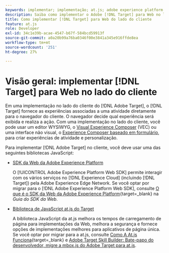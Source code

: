 ```yaml
---
keywords: implementar; implementação; at.js; adobe experience platform web sdk; aep web sdk
description: Saiba como implementar o Adobe [!DNL Target] para Web no lado do cliente usando o SDK da Web da Adobe Experience Platform (AEP Web SDK) ou o [!DNL Target] Biblioteca de JavaScript da at.js.
title: Como implementar [!DNL Target] para Web do lado do cliente
feature: at.js
role: Developer
exl-id: 34c1e39b-acae-4547-b67f-584bcd59913f
source-git-commit: a0a20b99a76ba0346f00e3841a345e916ffde8ea
workflow-type: tm+mt
source-wordcount: '251'
ht-degree: 27%

---
```


# Visão geral: implementar [!DNL Target] para Web no lado do cliente

Em uma implementação no lado do cliente do [!DNL Adobe Target], o [!DNL Target] fornece as experiências associadas a uma atividade diretamente para o navegador do cliente. O navegador decide qual experiência será exibida e realiza a ação. Com uma implementação no lado do cliente, você pode usar um editor WYSIWYG, o [Visual Experience Composer](/help/main/c-experiences/c-visual-experience-composer/visual-experience-composer.md) (VEC) ou uma interface não visual, o [Experience Composer baseado em formulário](/help/main/c-experiences/form-experience-composer.md), para criar experiências de atividade e personalização.

Para implementar [!DNL Adobe Target] no cliente, você deve usar uma das seguintes bibliotecas JavaScript:

* [SDK da Web da Adobe Experience Platform](https://developer.adobe.com/target/implement/client-side/aep-web-sdk/)

   O [!UICONTROL Adobe Experience Platform Web SDK] permite interagir com os vários serviços no [!DNL Experience Cloud] (incluindo [!DNL Target]) pela Adobe Experience Edge Network. Se você optar por migrar para o [!DNL Adobe Experience Platform Web SDK], consulte [O que é o SDK da Web da Adobe Experience Platform](https://developer.adobe.com/target/implement/client-side/aep-web-sdk/){target=_blank} na *Guia do SDK da Web*.

* [Biblioteca de JavaScript at.js do Target](https://developer.adobe.com/target/implement/client-side/atjs/how-atjs-works/how-atjs-works/)

   A biblioteca JavaScript da at.js melhora os tempos de carregamento de página para implementações da Web, melhora a segurança e fornece opções de implementações melhores para aplicativos de página única. Se você optar por migrar para a at.js, consulte [Como A At.js Funciona](https://developer.adobe.com/target/implement/client-side/atjs/how-atjs-works/how-atjs-works/){target=_blank} e [Adobe Target Skill Builder: Bate-papo do desenvolvedor, migre a mbox.js do Adobe Target para at.js](https://seminars.adobeconnect.com/ptdo6mfo6qn6/?proto=true).




